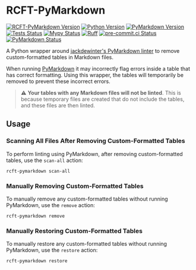 # RCFT-PyMarkdown

[![RCFT-PyMarkdown Version](https://img.shields.io/badge/dynamic/toml?url=https%3A%2F%2Fraw.githubusercontent.com%2FCarrotManMatt%2Frcft-pymarkdown%2Fmain%2Fpyproject.toml&query=%24.tool.poetry.version&label=RCFT-PyMarkdown)](https://github.com/CarrotManMatt/rcft-pymarkdown)
[![Python Version](https://img.shields.io/badge/Python-3.12-blue?&logo=Python&logoColor=white)](https://python.org/downloads/release/python-3122)
[![PyMarkdown Version](https://img.shields.io/badge/dynamic/toml?url=https%3A%2F%2Fraw.githubusercontent.com%2FCarrotManMatt%2Frcft-pymarkdown%2Fmain%2Fpoetry.lock&query=%24.package%5B%3F%28%40.name%3D%3D%27pymarkdownlnt%27%29%5D.version&logo=Markdown&label=PyMarkdown)](https://github.com/jackdewinter/pymarkdown)
[![Tests Status](https://github.com/CarrotManMatt/rcft-pymarkdown/actions/workflows/tests.yaml/badge.svg)](https://github.com/CarrotManMatt/rcft-pymarkdown/actions/workflows/tests.yaml)
[![Mypy Status](https://img.shields.io/badge/mypy-checked-%232EBB4E&label=mypy)](https://mypy-lang.org)
[![Ruff](https://img.shields.io/endpoint?url=https://raw.githubusercontent.com/astral-sh/ruff/main/assets/badge/v2.json)](https://ruff.rs)
[![pre-commit.ci Status](https://results.pre-commit.ci/badge/github/CarrotManMatt/rcft-pymarkdown/main.svg)](https://results.pre-commit.ci/latest/github/CarrotManMatt/rcft-pymarkdown/main)
[![PyMarkdown Status](https://img.shields.io/badge/validated-brightgreen?logo=markdown&label=PyMarkdown)](https://github.com/jackdewinter/pymarkdown)

A Python wrapper around [jackdewinter's PyMarkdown linter](https://github.com/jackdewinter/pymarkdown) to remove custom-formatted tables in Markdown files.

When running [PyMarkdown](https://github.com/jackdewinter/pymarkdown) it may incorrectly flag errors inside a table that has correct formatting. Using this wrapper, the tables will temporarily be removed to prevent these incorrect errors.

> ⚠️ **Your tables with any Markdown files will not be linted**. This is because temporary files are created that do not include the tables, and these files are then linted.

## Usage

### Scanning All Files After Removing Custom-Formatted Tables

To perform linting using PyMarkdown, after removing custom-formatted tables, use the `scan-all` action:

```shell
rcft-pymarkdown scan-all
```

### Manually Removing Custom-Formatted Tables

To manually remove any custom-formatted tables without running PyMarkdown, use the `remove` action:

```shell
rcft-pymarkdown remove
```

### Manually Restoring Custom-Formatted Tables

To manually restore any custom-formatted tables without running PyMarkdown, use the `restore` action:

```shell
rcft-pymarkdown restore
```
